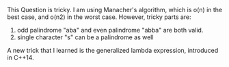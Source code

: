 This Question is tricky. I am using Manacher's algorithm, which is o(n) in the best case, and o(n2) in the worst case. 
However, tricky parts are: 
1. odd palindrome "aba" and even palindrome "abba" are both valid. 
2. single character "s" can be a palindrome as well

A new trick that I learned is the generalized lambda expression, introduced in C++14. 

